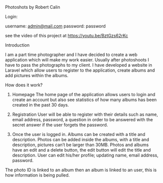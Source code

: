 Photoshots by Robert Calin

Login:

username: admin@mail.com
password: password

see the video of this project at https://youtu.be/BztGzs62rKc

Introduction

I am a part time photographer and I have decided to create a web application which will make my work easier. Usually after photoshoots I have to pass the photographs to my client.
I have developed a website in Laravel which allow users to register to the application, create albums and add pictures within the albums.

How does it work?

1.	Homepage
The home page of the application allows users to login and create an account but also see statistics of how many albums has been created in the past 30 days.

2.	Registration
User will be able to register with their details such as name, email address, password, a question in order to be answered with the secret answer if the user forgets the password.
3.	Once the user is logged in.
Albums can be created with a title and description.
Photos can be added inside the albums, with a title and description, pictures can’t be larger than 30MB.
Photos and albums have an edit and a delete button, the edit button will edit the title and description.
User can edit his/her profile; updating name, email address, password.

The photo ID is linked to an album then an album is linked to an user, this is how information is being pulled.




